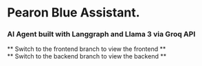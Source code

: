 # Pearon Blue Assistant.

### AI Agent built with Langgraph and Llama 3 via Groq API
** Switch to the frontend branch to view the frontend **   
** Switch to the backend branch to view the backend **

